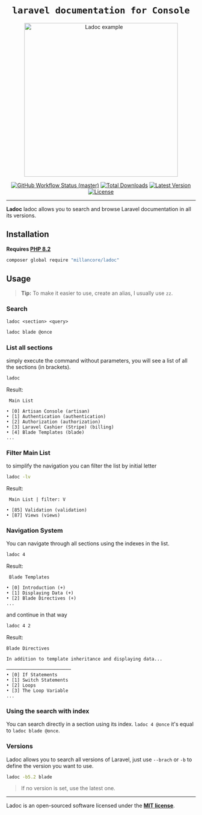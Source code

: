 
<h1 align="center" style="border:none !important">
    <code>laravel documentation for Console</code>
</h1>

<p align="center">
    <img src="https://raw.githubusercontent.com/millancore/lo/main/art/example.png" alt="Ladoc example" height="408">
    <p align="center">
        <a href="https://github.com/millancore/ladoc/actions"><img alt="GitHub Workflow Status (master)" src="https://img.shields.io/github/actions/workflow/status/millancore/ladoc/tests.yml"></a>
        <a href="https://packagist.org/packages/millancore/ladoc"><img alt="Total Downloads" src="https://img.shields.io/packagist/dt/millancore/ladoc"></a>
        <a href="https://packagist.org/packages/millancore/ladoc"><img alt="Latest Version" src="https://img.shields.io/packagist/v/millancore/ladoc"></a>
        <a href="https://packagist.org/packages/millancore/ladoc"><img alt="License" src="https://img.shields.io/packagist/l/millancore/ladoc"></a>
    </p>
</p>

------

**Ladoc** ladoc allows you to search and browse Laravel documentation in all its versions.

## Installation
**Requires [PHP 8.2](https://php.net/releases/)**

```bash
composer global require "millancore/ladoc"
```
## Usage

> **Tip:** To make it easier to use, create an alias, I usually use `zz`.

### Search

`ladoc <section> <query>`

```bash
ladoc blade @once
```
### List all sections

simply execute the command without parameters,  you will see a list of all the sections (in brackets).

```bash
ladoc
```
Result:
```
 Main List

• [0] Artisan Console (artisan)
• [1] Authentication (authentication)
• [2] Authorization (authorization)
• [3] Laravel Cashier (Stripe) (billing)
• [4] Blade Templates (blade)
... 
```
### Filter Main List
to simplify the navigation you can filter the list by initial letter 

```bash
ladoc -lv
```
Result:
```
 Main List | filter: V

• [85] Validation (validation)
• [87] Views (views)
```

### Navigation System
You can navigate through all sections using the indexes in the list. 

```bash
ladoc 4
```
Result:
```
 Blade Templates

• [0] Introduction (+)
• [1] Displaying Data (+)
• [2] Blade Directives (+)
...
```
and continue in that way

```bash
ladoc 4 2
```
Result:
```
Blade Directives

In addition to template inheritance and displaying data...

────────────────────────
• [0] If Statements
• [1] Switch Statements
• [2] Loops
• [3] The Loop Variable
...
```
### Using the search with index

You can search directly in a section using its index. `ladoc 4 @once` it's equal to `ladoc blade @once`.

### Versions

Ladoc allows you to search all versions of Laravel, just use `--brach` or `-b` to define the version you want to use.

```bash
ladoc -b5.2 blade
```
> If no version is set, use the latest one.

---

Ladoc is an open-sourced software licensed under the **[MIT license](https://opensource.org/licenses/MIT)**.



